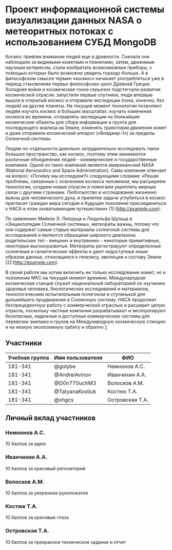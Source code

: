 # Проект информационной системы визуализации данных NASA о метеоритных потоках с использованием СУБД MongoDB</h1>

Космос привлек внимание людей еще в древности. Сначала они наблюдали за видимыми кометами и планетами, затем, движимые научным интересом, стали изобретать всевозможные приборы, с помощью которых было возможно увидеть гораздо больше. А в философском смысле термин «космос» начинает употребляться уже в период становления первых философских школ Древней Греции. Холодная война и космическая гонка серьезно подстегнули развитие космической отрасли: запустили первые спутники, люди впервые вышли в открытый космос и отправили экспедиции (пока, конечно, без людей) на другие планеты. На текущий момент технологии позволяют людям изучать космос в бо́льших масштабах: изучать изменения космоса во времени, отправлять экспедиции на ближайшие космические объекты для сбора информации и грунта для последующего анализа на Земле, изменять траектории движения комет и даже отправили космический аппарат («Вояджер-1») за пределы Солнечной системы.

Людям по-отдельности довольно затруднительно исследовать такое большое пространство, как космос, поэтому этим занимаются различные объединения людей – коммерческие и государственные компании. Одной из таких компаний является американский NASA (National Aeronautics and Space Administration). Сама компания отвечает на вопрос: «Почему мы исследуем?» следующими словами: «Решая проблемы, связанные с освоением космоса человеком, мы расширяем технологии, создаем новые отрасли и помогаем укреплять мирные связи с другими странами. Любопытство и исследования жизненно важны для человеческого духа, и принятие задачи углубиться в космос пригласит граждан мира сегодня и будущие поколения присоединиться к НАСА в этом захватывающем путешествии» [1]:(http://example.com).

По заявлению Майкла Э. Липшуца и Людольфа Шульца в «Энциклопедии Солнечной системы», метеориты важны, потому что они содержат самые старые материалы солнечной системы для исследований и являются образцами широкого диапазона родительских тел - внешних и внутренних - некоторые примитивные, некоторые высокоразвитые. Метеориты регистрируют определенные солнечные и галактические эффекты и дают недоступные иным образом данные, относящиеся к генезису, эволюции и составу Земли [2]:(http://example.com).

В своей работе мы хотим включить не только исследование комет, но и положение МКС на текущий момент времени. Международная космическая станция служит национальной лабораторией по изучению здоровья человека, биологических исследований и материалов, технологическим испытательным полигоном и ступенькой для дальнейшего продвижения в Солнечную систему. НАСА продолжит беспрецедентную работу с коммерческой отраслью и расширит целую отрасль, поскольку частные компании разрабатывают и эксплуатируют безопасные, надежные и доступные коммерческие системы для перевозки экипажа и грузов на Международную космическую станцию и на низкую околоземную орбиту и обратно [1](http://example.com).



## Участники

| Учебная группа | Имя пользователя | ФИО                      |
|----------------|------------------|--------------------------|
| 181-341        | @golybe      | Немнонов А.С.             |
| 181-341        | @AndreiAvinov       | Иванчихин А.А.            |
| 181-341        | @D0n7T0uchM3       | Волосков А.М.|
| 181-341        | @TatyanaKostiuk       | Костюк Т.А.            |
| 181-341        | @xhgcs      | Островская Т.А.|

## Личный вклад участников

### Немнонов А.С. 

10 баллов за идею

### Иванчихин А.А. 

10 баллов за красивый репозиторий

### Волосков А.М.

10 баллов за уверенное рукопожатие

### Костюк Т.А. 

10 баллов за красивые глаза 

### Островская Т.А.

10 баллов за прекрасное техническое задание и отчет

